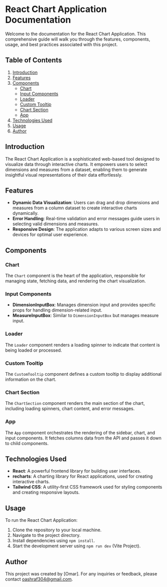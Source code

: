 # React Chart Application Documentation

Welcome to the documentation for the React Chart Application. This comprehensive guide will walk you through the features, components, usage, and best practices associated with this project.

## Table of Contents

1. [Introduction](#introduction)
2. [Features](#features)
3. [Components](#components)
   - [Chart](#chart)
   - [Input Components](#input-components)
   - [Loader](#loader)
   - [Custom Tooltip](#custom-tooltip)
   - [Chart Section](#chart-section)
   - [App](#app)
4. [Technologies Used](#technologies-used)
5. [Usage](#usage)
6. [Author](#author)

## Introduction

The React Chart Application is a sophisticated web-based tool designed to visualize data through interactive charts. It empowers users to select dimensions and measures from a dataset, enabling them to generate insightful visual representations of their data effortlessly.

## Features

- **Dynamic Data Visualization**: Users can drag and drop dimensions and measures from a column dataset to create interactive charts dynamically.
- **Error Handling**: Real-time validation and error messages guide users in selecting valid dimensions and measures.
- **Responsive Design**: The application adapts to various screen sizes and devices for optimal user experience.

## Components

### Chart

The `Chart` component is the heart of the application, responsible for managing state, fetching data, and rendering the chart visualization.

### Input Components

- **DimensionInputBox**: Manages dimension input and provides specific props for handling dimension-related input.
- **MeasureInputBox**: Similar to `DimensionInputBox` but manages measure input.

### Loader

The `Loader` component renders a loading spinner to indicate that content is being loaded or processed.

### Custom Tooltip

The `CustomTooltip` component defines a custom tooltip to display additional information on the chart.

### Chart Section

The `ChartSection` component renders the main section of the chart, including loading spinners, chart content, and error messages.

### App

The `App` component orchestrates the rendering of the sidebar, chart, and input components. It fetches columns data from the API and passes it down to child components.

## Technologies Used

- **React**: A powerful frontend library for building user interfaces.
- **recharts**: A charting library for React applications, used for creating interactive charts.
- **Tailwind CSS**: A utility-first CSS framework used for styling components and creating responsive layouts.

## Usage

To run the React Chart Application:

1. Clone the repository to your local machine.
2. Navigate to the project directory.
3. Install dependencies using `npm install`.
4. Start the development server using `npm run dev` (Vite Project).

## Author

This project was created by [Omar]. For any inquiries or feedback, please contact [oashraf304@gmail.com](mailto:oashraf304@gmail.com).
